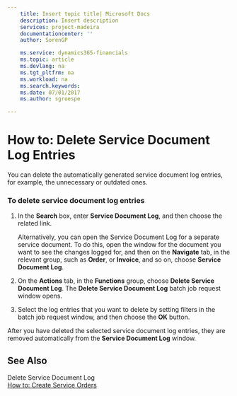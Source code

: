 ```yaml
---
    title: Insert topic title| Microsoft Docs
    description: Insert description
    services: project-madeira
    documentationcenter: ''
    author: SorenGP

    ms.service: dynamics365-financials
    ms.topic: article
    ms.devlang: na
    ms.tgt_pltfrm: na
    ms.workload: na
    ms.search.keywords:
    ms.date: 07/01/2017
    ms.author: sgroespe

---
```

# How to: Delete Service Document Log Entries
You can delete the automatically generated service document log entries, for example, the unnecessary or outdated ones.  
  
### To delete service document log entries  
  
1.  In the **Search** box, enter **Service Document Log**, and then choose the related link.  
  
     Alternatively, you can open the Service Document Log for a separate service document. To do this, open the window for the document you want to see the changes logged for, and then on the **Navigate** tab, in the relevant group, such as **Order**, or **Invoice**, and so on, choose **Service Document Log**.  
  
2.  On the **Actions** tab, in the **Functions** group, choose **Delete Service Document Log**. The **Delete Service Document Log** batch job request window opens.  
  
3.  Select the log entries that you want to delete by setting filters in the batch job request window, and then choose the **OK** button.  
  
 After you have deleted the selected service document log entries, they are removed automatically from the **Service Document Log** window.  
  
## See Also  
 Delete Service Document Log   
 [How to: Create Service Orders](../how-to-create-service-orders.md)